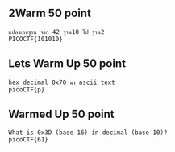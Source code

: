 ## 2Warm 50 point 
```
แปลงเลขฐาน จาก 42 ฐาน10 ไป ฐาน2
PICOCTF{101010} 
```
## Lets Warm Up 50 point
```
hex decimal 0x70 มา ascii text
picoCTF{p}
```
## Warmed Up 50 point
```
What is 0x3D (base 16) in decimal (base 10)?
picoCTF{61}
```